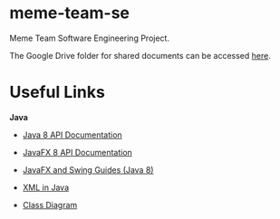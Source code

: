 # meme-team-se
Meme Team Software Engineering Project.

The Google Drive folder for shared documents can be accessed [here](https://drive.google.com/open?id=1r1cb4NKqLLTAZqyswPOgbugrEvCXJ74V).

# Useful Links
**Java**
* [Java 8 API Documentation](https://docs.oracle.com/javase/8/docs/api/)
* [JavaFX 8 API Documentation](https://docs.oracle.com/javase/8/javafx/api/)

* [JavaFX and Swing Guides (Java 8)](https://docs.oracle.com/javase/8/javase-clienttechnologies.htm)
* [XML in Java](https://docs.oracle.com/javase/8/docs/technotes/guides/xml/index.html)

* [Class Diagram](https://www.draw.io/?lightbox=1&highlight=FFFFFF&edit=_blank&layers=1&nav=1&title=cardsClassDiagram#R7V1bk6O2tv4t8%2BCq2bvKLiTujzM9uVUlldlJzj7Zj9jGbRLb%2BGDcPb1%2F%2FZEAYXTDYJDAbTpJp425CK2ltb511cx82n%2F7IQmO21%2FidbibQWP9bWZ%2BmUFoetBB%2F8NH3oojvuvnR56TaJ0fA5cDv0f%2FDYuDRnH0HK3DE3ViGse7NDrSB1fx4RCuUupYkCTxK33aJt7RTz0Gz8UTjcuB31fBLuRO%2B99onW7zox50L8d%2FDKPnLXkycIr32wfk5OLGp22wjl8rh8zvZuZTEsdp%2Ftf%2B21O4w7NH5iW%2F7nvJt%2BXAkvCQNrnAXYe%2BEwSrFfS8ABiruZnf4SXYnYuXnUEn2B9n5ucduuNn%2BlN0SMNkE6zC8vAzdRL5lJ28TNBf9BFy4Idgj572Cf37JUiD38JgHSbkJDT45eXCbNLSN0KJbbrfob8A%2Bi6Jz4d1iN%2FLQJ%2FKicUfnnfB6VT8vYr30ar4excsw93nYPX3c3bxU7yLE%2FTVIT6E%2BBZpEv8dkoMzaBrZT%2FkNIT1%2B%2BCba7Spnfp%2F94CcnwTpCtGBuvYkPacHWAN8w2EXPB%2FRhFeIJLV%2F0JUzS8JuUtKBkGLTUwngfpskbOqW4YA5sx1nY%2BWVvZAEVfPd6YVtAeHFbYVmvOBYUK%2BW5vP2FmdAfBT815C1LxFs0I%2Fy532FeGDMXONlPEy7Y2PgffeR2WXJDR0BuSxe5vevkxrRGQmQdHZ4nQjcmtAnHta59jk7hGunL4mOcpNv4OT4Eu%2B8uRxnyVan013l%2FJNcGyYocyWfVRB8rTICmLHn7E1%2B4sMnH%2FxTfUSyxDk7b7Gmg%2BPA1SBFFDtkRaFgZlYMk%2FYTRQZUn0LHvIzwVOZvhz4TA%2BRPX5JLlLl79nR%2BqXIE%2BVc%2F%2FK0zTt%2BJAcE5jdOgyPz%2FH8ZEwGMNI%2BQzjaa3nGkSF%2BJyswvolid7iOUwl50Ax9yXhLkijF%2Fr5vbIRAK2wxxLJjXrYYdAXFILmj7cjgivGnDs7AyHMQYav0apNaQ5MwlP032CZnYAJdYwRJspmxf48s7%2BIZABe%2FRECk5%2BKL%2FbRep2tCYl8wgIm%2B5HyhUCeFNC3GFkVyV44RryQ5YLHWADTMCnBMy%2FkUGPuKO7%2BFU9T5da0OLPp6%2BPN5oTYleWtcoQ3spvBkXcSW%2BMUW1YDsWUOJrbgYHykm1fiY3hQxSqXNVFdEfkC6YmNzAZs5A3GRu0s71USBukVs%2FuxlBeQAJeK9rIgrbxgN%2BWlWD81MJcLyDIyw%2Bne%2FCSGNy57CtgjQCa8FH5P2kajPZWv40FUijOplG4qxa6VHMYC%2Bq5FqxTQjz0EPeFtFWscV8AvDMUxKY6dZrm9d2vu2uTINUemX57Z60qCrRZSX1GR0XpGx6bgJZzMMxlR70J%2B0qbfhWJZSPrcV%2FXA5KdgRr%2B8UNxCECLxBIxg9qCg7eXStG0%2FAP4auFZoz3mHZ7nkjU9ff8K%2FEYx5O0Un9OdTRjxofIkCNJt7mS6mqUXmuUKW4lCFYypUgBb5XNwY1Clojly9814v%2BN4EnEYBvgDgGwK6Wz0IAI7utjECRQsNn5kUx4bcpFiiSVEzK8Mo2V9fD9ks3rGUlaLh27SphF2lnFTKSx3KlB8cR6XR2cqUIbyOgn18WP%2BxjQ6MPQwYe9g0RmUPS6VY1ULmThL4XMULX4OBzD2YB2KA46b3ZeKKl0%2BNhWs4Jm3hOoWR2NXCdWjlY7n0HXqxcLm35VNS%2FjkRnCa44%2Fsug5V6ITjjJ2FvoIbegAdaSAwhlR%2BuP%2F6jhAqH5elYgQanY3AoIcB3cOY7s89OBR9Q30%2FcQ3EPMFXwztzg8Lse9hHG5MRM4s4wvDEwe0l4BXFdgrlu4hiKY1yGtLAflqHljaeDXYbJncbSLJnMl%2FbmyyDmijgmQ1P0jyRYTwbpDRQl7l1R2rM%2BCnscmQbJB2podbJRWJ1WZ10e3EyVRUpWoFKTVKyUSiYk%2BfkG0n%2FO5YcEE8kd8%2FcobnJhSe6%2BJSNf7kvfKH9X7ka9YCSfE2gPZ0QDSdaYeisaOIC6rx4zGvJmFVgsHs6Uvkp2VbY0WXPkrpYWa4iMs0L1FCMVPGknEVCduEGHbexC5rZamMERVXcxBFefK2JbtOKbuyLoZ9g2j%2F1MNdEIAbx3cXFJdPrXOcwGP3O%2FCBZLdtIxQXj7sI7SKD7gclg04uD0K%2FEbCBwPrAfrcmvOT3V1eSLweAwz%2BJ%2Fi9fS6jdLw92OQ4ajXJDgyUDNfR75gSaYY75UrdxduimGvcEJDhgXhyOyVtmkKxcv8nL1a9jZSLq8VGU69yLBN2jVi6sxK5b0bk3tjlMbwFSYyTTa1eUAesnjTYICaK1hfdNU2b1mnxSzIh2pnIjuClGXJUu%2Fd%2FDWZmB9wGR6T2Lt94BWLl17BoyFU6wqcwvnMHosm%2BwGpADC3BWyerhqYSip%2BhhA436I0lzeO4Ref%2F1NKg1IYuS0qQMcsmfDrfQ2TCFELL4Mvt2aVEAFVn1UiqAjtX4rdrub40q3lwwkbiQu1Imw8g%2FaOwF5kDWAlmKFH1MD78vvfW7ZZM7nQKN1MkhDeke8cYC%2FMyg%2BNdZx6T79CBz2cHPTF2hzCQe8OkeZm8v75h3POXyW5Muf8IJluJu%2BcnzLdlPLP%2B0p1MyHHP1OqW%2B8s835y3aCoVjjnhSNFdOf%2FzriZ6ec9QjhREdUwjt%2FQ72z%2Bjfz4PAsa4O%2BsyneYX%2BYFA%2BDvCh4o78nFQbr6odE0HFlP9CCv06JGST7ybYKHTrrnkqcA%2BQNvetU8wFO%2BK3vvU66FKhGs3ib5ypOrsTMjP28Zx5ira0JyugYXnf4gsfMO42Pka6NIXIzO2uwyG2%2BTWXaUVITF5%2B%2BDfbTDAuXHcPcS4rsygntEEZZr4TuplO8SV3GAoIRcVDkM2GSsfqJx6urenrNY7%2FvJMpwN6oVU5G2wbBpKlAilbe6g40paH2lwTZhTAV6xkAfJHbStxSDeCR46PmL24FXC68oeND09DnKTTxmj8geFLorHzSe8yh%2BKHBC2N4wHwhJYlJKsOAY8X%2BccgSPDfbqSKsedbXygLYo2yXb5i8SntCa%2FL78jw%2BRTVt7YsvI8DjA1swPUJFQ5HMfcGFL0akB%2Bv0kIaIHXQH2nA9KvpFWYvjWju3I45LO2LAUi0YawDyACd57tAgvmvx2HlulwcfnOsx2HJC63NR88GkwAqC%2Bwabsc71dN4II1b7R5M4vz3teDMs7OuaV3prVJVy5i6UBtzOTIEvd59PEhOj3F%2Bz1SxGsWCDTQ%2BI0unlDAaFFATS4%2BbnusSe3zOR2NuVUEj3MAnf%2FmPhof4zz%2BsHiu%2BPIN%2FFj8ZCNoFF6WovKm8LslWK8f81JqNjR6QAvkPy3lsS9lIOhfp28pO3ziBscz3Qvp2ho5CBPSuM4VzJGpL9oh3wthBOHZmn4dIw%2FOBus1Ee7aw7NJuI9fiuBne6Sla5Sr7Pn6g9fsm8vDw1NseIDYsKSShpaOC6P6Y%2BoSlnZ9kV0ru%2Fj2HahGbBaTyhxSpdNqo6kbXUGSrfW6enl8NG6%2F8kMpbQjMBbRM13FNYBrAN2%2F08bBgABq%2BPrtcpZPnXfk851jemDPK6ek4%2Fkzi9ZRVKctlrbLF4ajxJgHXXLiOj94g%2F80W04OeVoPpLnzD8dEysyzgOYaranEAa%2BmuLHe9cpa2h6gl2D9AgelwrQeHy7aRB6Lds9DkLARdONTYVK5oYqZWBbpbFYj5VcpKNu38HbRRgcuvpKlRgcpGBTLZVhs7cyUM1VFxMN30dLYpcKc2BcXak2ucd9imgJSDTm0KRtqmQCaeanGtD3XIsNt1nM3JmuXDyRrJ5pzvtkuByycMTV0Kbs6euEksuE2gjacG2pimMcomBa4gJ%2FzhZJHEDfJOmxS402Y810n%2BvpoUuIK0FYhjWVOrAqVc9L5aFRDzvEWrgguXSViGqRMuPHkTG73X9gWe0EM8tS%2BY2hdw98bnlk0MYlpEXCTGS4x4TZ7Jgq%2F7kA3LOJx3eRLHF905Jfm7SNoihJkwHGA88k4I0iExcnlKbbk9taVljMZ04YLve2AahSZQn9xCHL9T34PB%2FBeN3JqK%2FBdlLKZr2wPTZ6ON%2BtoeeHyQ5%2BGcHV59kEehswMC1m6xNEV5PD6L%2BREbH1wlvTKnh0ff1Ta1UJ0Ps1TbHhR456%2FgJcB%2FmZ%2FOabTL%2F0Kk2aHZxSCSsgkuePpKfsrEV1o2YGJ8acDRI058PelfDQFi60IRoAIeEmwyFrv%2BvRSK5KZaVi5StYCLwhHKBh7ChixqSUY5NrTI0iA6nOpGN6gBfilxGXyupFUvkytggCoXv1GViyLRzusdudt%2Fctn2ram%2BJvERccvbXSorZLd%2FCU%2BrJDpi7Ky%2Fdg89%2FweMuwZ58gia7Wp%2F56f4NECJJnrwb2g9DfLgn8OXcDdEVepP%2B2OC9Oda%2F7OX5zf9Dz0hpaT%2Fqfs4SZ%2BD53AIAv9SPHsACmdukQHeOWfpISb730g3Syd6grb9RblqPUNzpuBjjofHeTGExUeQrQ3pB%2BqOLDtBgg0zJ%2BUPuYdpgom3PP%2FH%2BHwKB0MvjwgVBwJOtaptEvRDCXroCHo%2FCQV9ebBfQT%2ByXXQYQb8L3mQFzSOX7dhYOBZ6ahijYbCnl8bDYCPIhd1gjyd4frABIJ3%2BcRUka%2B0PLldwwh6ZFM4wCseEjMYBhiXQOI4qjWOtge26DvSN5cbzXGNOYsSD9gxx2VmBwOdnxTEEs9JHtwduUkRlKYwuXO2i7O0%2BidUhM4N3yvH9tP2Q8FxtHElZZw9uMDVhpAs9zU9PSH4jQ%2FebJAIyJL3z4swm9N7Y%2BB%2F9hCWdkkSiTh%2BhfY5MyjKFmUZil74JM6odl81yxJg7JbTt4CJVNdVkYpnoreYSS5ashhYJ%2FJPljjhWWPy0P%2B4mWXGzrLCaGuJKZAV50CQrlJUa3CYeiLaulw%2FaWqhAc%2B2A9cqCwdILrZAUQI7TfUMOROQAFlMVERUJjMT78fDkCWPkCecSpydhkIYfgyJtukghy948C1d8yr74B%2F3N5V3PTd5f%2F%2BusL3GKcuS%2Fp0l0eJ5BvNnBahtHq0o2Ofu%2BeTr3GN%2BaYdGyUJuJzDDvXMvDA488n%2FHq%2BBlmjA7pPb7RE1J31SzRLAl%2BtMMWDS06PWXrZCyVr9zQt8GpTByTDnBsM13NduPEDxsdHtvgT2Twz7LBS9Oix%2FYqjeq6xzZoZncefDkXdRrbmEVDwy7%2FMSTQc0PGA6vTPyNn6kqK1K08PVywo4cAAnCIBXRxlQsaI5vE00blJpHc%2FF5NHr52uRNb9GvyXPHajtykmV8Yvg1AGcXY2wJ3jTKxOyYfYrD1cFvjiBqBUr0z1BxvahxXByipl5qj6v7TBABqHE5LuKRxZE2Q0ChQjyyuII9N9IGTLDa1D3iiHVqFOKmXSnQWJ416x8L6gNXooUZ%2B72r%2FRgyd6pyk5Ss13pN2rO8%2BwawJZk0wa4JZE8yaYJZ%2BmOWNDWbZnRM3GuZiNE2NaJlx0SBzQtSTUeKVo1oyChHpEFkSDgeF59lzg10ehxYEpcfcxUy6jhp1LRMysDxV2lgYNmlWTdZckTPXsW%2BZxXVv99X0LWPfmK95GmELxKGJTHoTdm1O59gMmU0lTQ%2FZF%2FY4GoNpafN9LrldoHohOuCWtprtPdj3JW%2FTlzIuFelyF6%2F%2BvqZJmypojRpXkvLajrxoEoK3ygnFEpBTv6ybuWC0Ao%2FJmiEDl4d19CXoj3wc%2FTFL9y0PxZumchsVjpyRrLEyEjTug5H4%2Frqcv7OuknnI9PzhtmauVU0l0S5ktLVux8zRWN2uhdfy8%2B8mB%2F%2BykWu%2BbXSxj6tmSQUkoEexzvN5hrWviCqfk27MJbSoEtzA525gMczf407R3ETzZhS2quNH2LlKLB5qkLZhW04v0NpnkLWSnRK51%2BOtKWOxePdbRrSmsmdDj6JOT%2BaUTy9zRTv1cq%2FLV6X%2F8x5s6EGZABHHAw5NMNgLF9CcRSq%2F1LKAzXtOB00ieNctj7maqZrciCljoI9Bhd%2FC1TltljjPSLkHbVlz3VHZ3MiDBuTwq%2BHzRp6oN40SI892R2jkjXNrt4ut5w5o69kSXazaLeW0tfUuu7vdaOtBg7cvoT5bz%2BYNgBGGzNQCv1w61AE%2FG%2Fr0TkzEbuqI%2FNgYjaMF%2BvHo%2FxH2imtJdST%2FgOvQRO%2BF5ozNZ%2Bsx%2BRy%2B3Qz26TSr7r8H21Azc0DDppmjpwCrS29P6CvgDaTCYWCu1mYYukvP9gRJNBx51fft4zSv6%2FO7AQv79kG7B8jITQq%2FXr4mcUr2TDSKUkCcbrjGYAbvwHVMwpcwI2YSHnFzjXV%2BAvodb%2FA0ocWFl9oSX1h0%2FcOThzduw6028NV4SPjcCH%2B1jXfZBdkTs0ck4SZEc4qW7KLBokTY8xhm1kGKV9HrNkrD349Bhsxekwy4VpFqLmp9wUIU2kAndCdk4P2RQUk4MnOmbT%2FC4mV%2Bzl4te5viyG8Fo1UOfY7TNN4Xx6SLosr84iUnXQ1cxQm%2FEsSdpPvIg%2BS7KQnEQ0%2F%2BGt7ZQftM7jiqqqchZkvGgoytoTPyyvfW6p6m0b0zGp%2FTQbEN1amwa4i21xSRG%2FqkyRR%2FbZs0QTKSWEJoD8wyQhKY9Za6adSe3zl7RDZzdckjUyvYziINMK5G0S7BGmVa96KBm2Va6bir%2Bu3KcoNJ2jWRds5YpZ3FsvnYpJ08nkhJu6mXbRdhZzqjEnbDpc49SmtbZZCta3zldqa5ixqdXl3PkoVTF3AwPCbTpKfKrLnFlm%2Bo8DDyL3ynRTuDsoGxcEy7p5gDZKhuaKG6WasfCmk8KYSSvdrui3CTdiC8oBTj3q4ehN5GBkcWrvOxoUiNzsEYe6LxPqk5f2JB%2BSt9qFf4OYC7kBtavTBpW9RFjOWqqXyxjv%2BsSpX2hfrUOq7KDsTVNbLD62%2FVc%2BeAES16bnA8Ohhl8ubN%2BxEzWa6H5Qn%2Fr1ljKT5EMpLcz2qnLMHtsQib56PENwGwjwxSUYstzT2CtufNZjeOjszrJHj9eCwHklciSndi0DQwM5MYx12wCj%2BuqLEMPWVcF%2BiahOvRNn6%2BAcW0wSkSPNIITFzJCWZ9V3Pg2mXyUxVRuAJEAZTone7buDW0QCoYgM76lUGBDMI1hRtVcwXYM8bGKQwW1sZpADRuTOYVq%2FchcEXNhoyUJvkOznx3hlErraGvaB62SyTJ78ml0F%2FBS5DjhnMa7fK%2Ffo5OKZ0uUQhpcS0L%2FdCxOUc6OUPEa7HWJcY1K%2Bop4465qYomNjxnitMxizQ7I%2BNIZ%2FaZd7A%2FFNUR0V2gJM1y7jHVtloSLUnGy7h935rXteM5sB%2BaQpdrTqTCz8mTlW8TMsIKar0L17N82ufcT9MxplQWqCiS5%2BkriG272PI4JghWH9ZRZr7nXgX034fsFONwzu4qNDNydZ%2F%2F5j4aqwXdsfeWOzA9dr%2FkY0q3UQZQ3C9T9vD9ZA9fMaz4plyuKTCrVBVb8sule7FlJ0%2Btb5Tffg2TCL0Qlp03BX8AY7w1cODe5COe3WSMSQXVKKwxsAbuKjRM3%2FBXATCAMB%2BS4RPVZSZs%2FvMcAlIaXFkqrqjHsOO63eeET9VomCQ6pU3RVBbyVuN6Cuh6vHzUljZljiHvnfdR3U2UvImwlMie2sA4AZe1MTJTwmnqI%2BMmb2Vc%2Blw%2FeiqNKelAXnEfOTZtkJC6po4WCdvpGiqwSPjX5S2SEToSRkdyux%2BSzx2m77UemvOJkyP0MgxKc1yzb1m90Ji4gfVmzBHgOeaSuLvqYcOVwuyW2dMJiyuEE5arA05IYhpMrNUE3gJY0LPd4jd9Q0l%2Fmdbtc2xGLvpu9Xa86mSsMeb8%2FmtULD7qciUeSGJ6dxKSUyt9c3LVaVzTAnQ4racQHQOytOSsW5BjlsI9IQ4ScxyUx%2B8mzmnGOYZHa9x%2BoBpTRaEHnds85zwcOr9CcYTUiOXUFYwzdTJ6Clps3m%2F3cGD8%2BqJ2bZ%2BhTk%2FgHDCBXqiicRr%2FwnzjtEHzlKeeuffXM5fPddabBhudvsta4%2BKlrv%2Fplba8d59WO5ZOvN1CIZbJx7%2BEoRDfl0vpm33a9nD%2BjrvzadTUJRF%2FB4mXX76ZKXJumE1qzC1JklBXa5B1G5hMZLa%2Fdrk8w%2FIehIeD9vZV3KeqXe7cYvK%2FTDX7ivKvzCduPkDL3LaUV9Yyt8ywJHfVtJ0s8aJWyF42zB1%2FxFUz7aHnMDGTfohvMln%2FppqOyWC9dsPQgz5YQdswy7aXdxOKucMWXR3SNLqiitaxDSaiAs362IZl1J4%2Fq98UgL0a%2BB79Pjnu6gPicHzfvc5%2BFPsh3iVv9xMObMvbbBzu%2FfK2sCCQ4fYeclDbmeSACW8JTXJR9jZk94TsxSa3%2BDyTUboFr3ZjuGuvoJFXmESnf53DjFkqNRu6vHWVXgd6H5w1NmjSyGByGN7iMBQKRV486Sge4QbjjQJ1G5B2snmmvKREWQPdHotNbsIvEt1ZBTDcSb1s28VX%2FdEK0mH8fQoBA59n%2B1uYnpPDqRBLZBuQePkXQgX4aLZNB7W5x7RTxz3V2jWVjmXOGw1miaDUUVnC4UxRetvQ6JbsNlbdxYc0cqDArOl1nxEbWh7w3RWAG2C4cCWckdFgWXKgbDbEAB1RE6J7RrmrBG%2BKpB9OcvMsgtuiaR8egouGXtZ1S5vVNHmDZnyj653yHI87Jkr%2BAk9INaZjHnp0esoCGGMxMbmpXG3j%2BETLiCu92DQOLjr9zykkmTOFcbqM49146c29wnnEk%2FvTfh%2BuoyDlp1c03FGyb3T6N0ICa%2F4FVIrqyQvSxI5oCP9FkFqO%2Fi06OMk7bqFox0rg94D%2BOaxbH7DMKp9GHrNR6PGgWzL3mi8lbJPI0EZNmRc06Yi71cwxwodkXCbGDkkVpYodyEVTQ5lo3werNM7mB913GyOTiNpmdXmOdvjDpS8Gcb9Mnpa78rS0ErXXBK0yLwvHsIL4mLgbGMuLDHwUKfivSCvHyT5zJG7xxsEID5%2ByXYEDsvNwcFjPyhbLlRMz34ERZTsIZ57IzE6clsQ7XBLE2UjK2a7mbvfibAyN0AQmcNdI8YSBYFvgnxDzrxB8x8z3ukWiG3vBjCBbGrmbnDDpKb8QdwEv%2BHmVtZFfYk4%2BBZtw98YI%2FaykBa2B7G3RyxImR%2FwSr6Jir230%2FTnYFc%2BZOP8dcj5xKju0OgCkIcrVHbINqGApvJOUKW3w%2BxJpdU0qw9FY%2BAjDSiKt8k6APaF2mYirFjmIIwz9I3sDLjzo2p4DDcfzHZfOp58Dz1wYpmWRc25F%2FjaL%2FIGvrJiCm14%2BqV6uQQrNsT%2FjBuq5nijUQ0S8RpnO%2BJhhpBwS4UBtpiiIysF5JQeMvWJ822hDvqwon7%2FDIz6yyc5AJMwGgJ40aZMH0CbDaI%2FuW0ZXuKqpgKbF%2BjUlIPSe8HK4Itg9jxHsnuPJBLsq8S3Ym0KT%2BLZ9tn0Us6uARKrynhm2gB4wle795b7YznLjoxsHK9c1nE1wxZ%2FYki87bInWlKV7YiOxva%2Fcd1c2olWR1cS8NW%2B6caTWlydS05PVVGXM8kUlzVu8UyEeYZAmvzA%2BpcyVH6hLr%2FVw%2F7ANTr%2B%2BHsKk5kkTArkXBALFzK%2FDcyNtdDvOrKhKWuW7yHoqFv21caofCBv6f5AI8g1Nyntd4qVFrzEzlF%2Fy3be6eywXVa8RYgKvasta1aTOA6YTQ8Pcef4%2BZFdGEmpuFiBuW4oImDJby64fFXO6028DUceHK9dfrgIbuksAQvHu5P0j51pBApgOPnPomrxocUR5J9DuQbbwk8JH8JH%2BTkMSsCQ1EtVwDoLVL3mFRBIewyJ8g05Av2PsliNbKS6zqFG1mmIGn%2FD6e8mCohcX3jbeZRfk7r84u%2FEmRHO6Cqe0gHtCzpI1J10ObEOruWDrI6EvDyhZC7xPe9ZXoz4e85awGC2xI5rWxpCZYf47zejrZy%2BZtgzH7iEENOI6fqzdncfKu5T0WhQ5dFsHKSSogjv%2BJMHGXBLZobv5AwsnQAEmZJDLZNs30OcrwFwC15xM%2FtX4DYYUeYPtk9VWtpWCixDXHVS4dd9I8GbhJt9BYhJ7zcWeYEetkYg9i%2BX00Yk9uZOWE3vT7oCdpJ7pjErqDeeqe5TtAVWCOF3bq3JPJgz6QK1pJWtHutDxnnAesyUI2T%2Bic2tadut5FftQ8ETnGxyABgb%2FY7OBsXBM0si5q3sdMlQ3tFCd9zpXVUQhkCedULJX2822b1MQJMlLLdy9XUE02Wu6cLWPDUtqdBrG2HOdvhEOxaLyV%2FpQvyB0DG5E2H1LapHxPGODp3WbGDRd2x0yCdVBw5GvfH7raLkLLT5F8v12HtKevBKPBUwA6hKSUrCW0cckxmk9FyyRBMftL%2FE6xGf8Pw%3D%3D)
